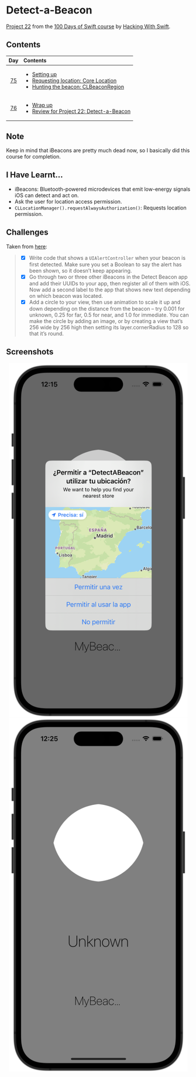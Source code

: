 # Detect-a-Beacon

[Project 22](https://www.hackingwithswift.com/read/22/overview) from the [100 Days of Swift course](https://www.hackingwithswift.com/100) by [Hacking With Swift](https://www.hackingwithswift.com/).

## Contents

|                      Day                      | Contents                                                                                                                                                                                                                                                                |
|:---------------------------------------------:|:------------------------------------------------------------------------------------------------------------------------------------------------------------------------------------------------------------------------------------------------------------------------|
| [75](https://www.hackingwithswift.com/100/75) | <ul><li>[Setting up](https://www.hackingwithswift.com/read/22/1/setting-up)</li><li>[Requesting location: Core Location](https://www.hackingwithswift.com/read/22/2)</li><li>[Hunting the beacon: CLBeaconRegion](https://www.hackingwithswift.com/read/22/3)</li></ul> |
| [76](https://www.hackingwithswift.com/100/76) | <ul><li>[Wrap up](https://www.hackingwithswift.com/read/22/4)</li><li>[Review for Project 22: Detect-a-Beacon](https://www.hackingwithswift.com/review/hws/project-22-detect-a-beacon)</li></ul>                                                                        |

## Note

Keep in mind that iBeacons are pretty much dead now, so I basically did this course for completion.

## I Have Learnt...

- iBeacons: Bluetooth-powered microdevices that emit low-energy signals iOS can detect and act on.
- Ask the user for location access permission.
- `CLLocationManager().requestAlwaysAuthorization()`: Requests location permission.

## Challenges

Taken from [here](https://www.hackingwithswift.com/read/22/4):

>- [x] Write code that shows a `UIAlertController` when your beacon is first detected. Make sure you set a Boolean to say the alert has been shown, so it doesn’t keep appearing.
>- [x] Go through two or three other iBeacons in the Detect Beacon app and add their UUIDs to your app, then register all of them with iOS. Now add a second label to the app that shows new text depending on which beacon was located.
>- [x] Add a circle to your view, then use animation to scale it up and down depending on the distance from the beacon – try 0.001 for unknown, 0.25 for far, 0.5 for near, and 1.0 for immediate. You can make the circle by adding an image, or by creating a view that’s 256 wide by 256 high then setting its layer.cornerRadius to 128 so that it’s round.

## Screenshots

<div align="center">
  <img src="./Screenshots/1.png" alt="Notification permission" width="488">
  <img src="./Screenshots/2.png" alt="Notification" width="488">
</div>
